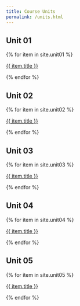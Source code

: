 ```yaml
---
title: Course Units
permalink: /units.html
---
```


## Unit 01
{% for item in site.unit01 %}
  <p><a href="{{ item.url | prepend: site.baseurl}}">{{ item.title }}</a></p>
{% endfor %}

## Unit 02
{% for item in site.unit02 %}
  <p><a href="{{ item.url | prepend: site.baseurl}}">{{ item.title }}</a></p>
{% endfor %}

## Unit 03
{% for item in site.unit03 %}
  <p><a href="{{ item.url | prepend: site.baseurl}}">{{ item.title }}</a></p>
{% endfor %}

## Unit 04
{% for item in site.unit04 %}
  <p><a href="{{ item.url | prepend: site.baseurl}}">{{ item.title }}</a></p>
{% endfor %}

## Unit 05
{% for item in site.unit05 %}
  <p><a href="{{ item.url | prepend: site.baseurl}}">{{ item.title }}</a></p>
{% endfor %}